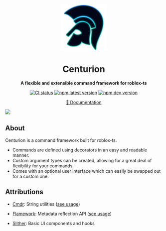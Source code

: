 <div align="center">
  <a href="https://centurion.paradoxum.dev/" target="_blank">
    <img src="docs/src/assets/logo.webp" width="150" />
  </a>

  <h1>Centurion</h1>

  <p>
    <strong>A flexible and extensible command framework for roblox-ts</strong>
  </p>

  [![CI status][ci-badge]][ci-url]
  [![npm latest version][npm-latest-badge]][npm-latest-url]
  [![npm dev version][npm-next-badge]][npm-next-url]

  [npm-latest-badge]: https://img.shields.io/npm/v/%40rbxts%2Fcommander?logo=npm&label=latest&color=green
  [npm-latest-url]: https://www.npmjs.com/package/@rbxts/commander/v/latest
  [npm-next-badge]: https://img.shields.io/npm/v/%40rbxts%2Fcommander%2Fnext?logo=npm&label=next
  [npm-next-url]: https://www.npmjs.com/package/@rbxts/commander/v/next
  [ci-badge]: https://github.com/paradoxuum/centurion/actions/workflows/ci.yml/badge.svg?branch=main
  [ci-url]: https://github.com/paradoxuum/centurion/actions/workflows/ci.yml

  <a href="https://centurion.paradoxum.dev/">📖 Documentation</a>
</div>


<img src="public/banner.png" />

## About

Centurion is a command framework built for roblox-ts.

- Commands are defined using decorators in an easy and readable manner.
- Custom argument types can be created, allowing for a great deal of flexibility for your commands.
- Comes with an optional user interface which can easily be swapped out for a custom one.

## Attributions

-   [Cmdr](https://github.com/evaera/Cmdr): String utilities ([see usage](src/shared/util/string.ts))

-   [Flamework](https://github.com/rbxts-flamework/core): Metadata reflection API ([see usage](src/shared/util/reflect.ts))

-   [Slither](https://github.com/littensy/slither): Basic UI components and hooks
